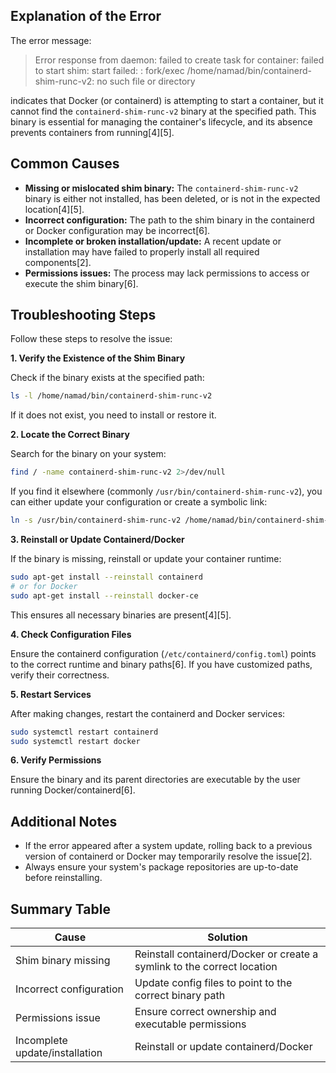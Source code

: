 ## Explanation of the Error

The error message:

> Error response from daemon: failed to create task for container: failed to start shim: start failed: : fork/exec /home/namad/bin/containerd-shim-runc-v2: no such file or directory

indicates that Docker (or containerd) is attempting to start a container, but it cannot find the `containerd-shim-runc-v2` binary at the specified path. This binary is essential for managing the container's lifecycle, and its absence prevents containers from running[4][5].

## Common Causes

- **Missing or mislocated shim binary:** The `containerd-shim-runc-v2` binary is either not installed, has been deleted, or is not in the expected location[4][5].
- **Incorrect configuration:** The path to the shim binary in the containerd or Docker configuration may be incorrect[6].
- **Incomplete or broken installation/update:** A recent update or installation may have failed to properly install all required components[2].
- **Permissions issues:** The process may lack permissions to access or execute the shim binary[6].

## Troubleshooting Steps

Follow these steps to resolve the issue:

**1. Verify the Existence of the Shim Binary**

Check if the binary exists at the specified path:

```bash
ls -l /home/namad/bin/containerd-shim-runc-v2
```

If it does not exist, you need to install or restore it.

**2. Locate the Correct Binary**

Search for the binary on your system:

```bash
find / -name containerd-shim-runc-v2 2>/dev/null
```

If you find it elsewhere (commonly `/usr/bin/containerd-shim-runc-v2`), you can either update your configuration or create a symbolic link:

```bash
ln -s /usr/bin/containerd-shim-runc-v2 /home/namad/bin/containerd-shim-runc-v2
```

**3. Reinstall or Update Containerd/Docker**

If the binary is missing, reinstall or update your container runtime:

```bash
sudo apt-get install --reinstall containerd
# or for Docker
sudo apt-get install --reinstall docker-ce
```
This ensures all necessary binaries are present[4][5].

**4. Check Configuration Files**

Ensure the containerd configuration (`/etc/containerd/config.toml`) points to the correct runtime and binary paths[6]. If you have customized paths, verify their correctness.

**5. Restart Services**

After making changes, restart the containerd and Docker services:

```bash
sudo systemctl restart containerd
sudo systemctl restart docker
```

**6. Verify Permissions**

Ensure the binary and its parent directories are executable by the user running Docker/containerd[6].

## Additional Notes

- If the error appeared after a system update, rolling back to a previous version of containerd or Docker may temporarily resolve the issue[2].
- Always ensure your system's package repositories are up-to-date before reinstalling.

## Summary Table

| Cause                           | Solution                                                                 |
|----------------------------------|--------------------------------------------------------------------------|
| Shim binary missing              | Reinstall containerd/Docker or create a symlink to the correct location  |
| Incorrect configuration          | Update config files to point to the correct binary path                  |
| Permissions issue                | Ensure correct ownership and executable permissions                      |
| Incomplete update/installation   | Reinstall or update containerd/Docker                                    |

